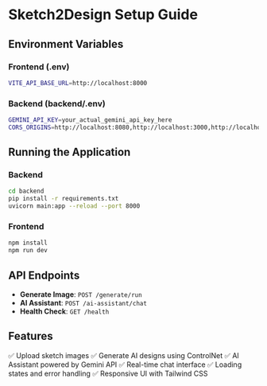 # Sketch2Design Setup Guide

## Environment Variables

### Frontend (.env)
```bash
VITE_API_BASE_URL=http://localhost:8000
```

### Backend (backend/.env)
```bash
GEMINI_API_KEY=your_actual_gemini_api_key_here
CORS_ORIGINS=http://localhost:8080,http://localhost:3000,http://localhost:5173
```

## Running the Application

### Backend
```bash
cd backend
pip install -r requirements.txt
uvicorn main:app --reload --port 8000
```

### Frontend
```bash
npm install
npm run dev
```

## API Endpoints

- **Generate Image**: `POST /generate/run`
- **AI Assistant**: `POST /ai-assistant/chat`
- **Health Check**: `GET /health`

## Features

✅ Upload sketch images
✅ Generate AI designs using ControlNet
✅ AI Assistant powered by Gemini API
✅ Real-time chat interface
✅ Loading states and error handling
✅ Responsive UI with Tailwind CSS

